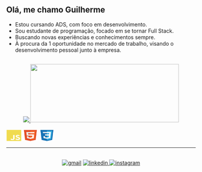 ## Olá, me chamo Guilherme
- Estou cursando ADS, com foco em desenvolvimento.
- Sou estudante de programação, focado em se tornar Full Stack.
- Buscando novas experiências e conhecimentos sempre.
- À procura da 1 oportunidade no mercado de trabalho, visando o desenvolvimento pessoal junto à empresa.
##

<div style= "text-align: center">
  <a href="https://github.com/guilhermepacheco462">
  <img height="155em" src="https://github-readme-stats.vercel.app/api?username=guilhermepacheco462&show_icons=true&include_all_commits=true&count_private=true&theme=midnight-purple&title_color=ff1010&icon_color=ff1010"/>
  <img height="155em" width="395em" src="https://github-readme-stats.vercel.app/api/top-langs/?username=guilhermepacheco462&layout=compact&langs_count=8&theme=midnight-purple&title_color=ff1010&icon_color=ff1010"/>
  </a>
</div>
  
<div style="display: inline_block"><br>
  <img style= "text-align: center;" alt="Js" height="30" width="40" src="https://raw.githubusercontent.com/devicons/devicon/master/icons/javascript/javascript-plain.svg">
  <img style= "text-align: center;" alt="HTML" height="30" width="40" src="https://raw.githubusercontent.com/devicons/devicon/master/icons/html5/html5-original.svg">
  <img style= "text-align: center;" alt="CSS" height="30" width="40" src="https://raw.githubusercontent.com/devicons/devicon/master/icons/css3/css3-original.svg">
</div>
<hr>
  <br>
<div style= "text-align: center;"> 
    <a href="mailto:guilherme.pacheco.vedoy@gmail.com"><img alt="gmail" src="https://img.shields.io/badge/-Gmail-%23333?style=for-the-badge&logo=gmail&logoColor=red"></a> 
    <a href="https://www.linkedin.com/in/guilherme-luis-pacheco-1aa25b171/"><img alt="linkedin" src="https://img.shields.io/badge/-LinkedIn-%230077B5?style=for-the-badge&logo=linkedin&logoColor=white"> </a>
    <a href="https://www.instagram.com/_pacheco.gui/"><img alt="instagram" src="https://img.shields.io/badge/-Instagram-%23E4405F?style=for-the-badge&logo=instagram&logoColor=white"> </a>
</div> 

##
